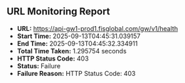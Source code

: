 ## URL Monitoring Report

- **URL:** https://api-gw1-prod1.fisglobal.com/gw/v1/health
- **Start Time:** 2025-09-13T04:45:31.039157
- **End Time:** 2025-09-13T04:45:32.334911
- **Total Time Taken:** 1.295754 seconds
- **HTTP Status Code:** 403
- **Status:** Failure
- **Failure Reason:** HTTP Status Code: 403
